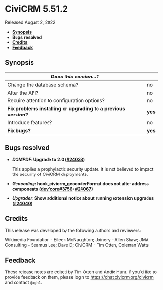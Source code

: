 # CiviCRM 5.51.2

Released August 2, 2022

- **[Synopsis](#synopsis)**
- **[Bugs resolved](#bugs)**
- **[Credits](#credits)**
- **[Feedback](#feedback)**

## <a name="synopsis"></a>Synopsis

| *Does this version...?*                                         |          |
| --------------------------------------------------------------- | -------- |
| Change the database schema?                                     | no       |
| Alter the API?                                                  | no       |
| Require attention to configuration options?                     | no       |
| **Fix problems installing or upgrading to a previous version?** | **yes**  |
| Introduce features?                                             | no       |
| **Fix bugs?**                                                   | **yes**  |

## <a name="bugs"></a>Bugs resolved

* **_DOMPDF_: Upgrade to 2.0 ([#24038](https://github.com/civicrm/civicrm-core/pull/24038))**

  This applies a prophylactic security update. It is not believed to impact the security of CiviCRM deployments.

* **_Geocoding_: hook_civicrm_geocoderFormat does not alter address components ([dev/core#3756](https://lab.civicrm.org/dev/core/-/issues/3756): [#24067](https://github.com/civicrm/civicrm-core/pull/24067))**
* **_Upgrader_: Show additional notice about running extension upgrades ([#24040](https://github.com/civicrm/civicrm-core/pull/24040))**

## <a name="credits"></a>Credits

This release was developed by the following authors and reviewers:

Wikimedia Foundation - Eileen McNaughton; Joinery - Allen Shaw; JMA Consulting - Seamus Lee; Dave D; CiviCRM - Tim Otten, Coleman Watts

## <a name="feedback"></a>Feedback

These release notes are edited by Tim Otten and Andie Hunt.  If you'd like to
provide feedback on them, please login to https://chat.civicrm.org/civicrm and
contact `@agh1`.
